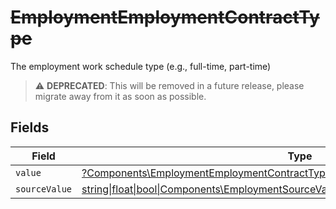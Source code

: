# ~~EmploymentEmploymentContractType~~

The employment work schedule type (e.g., full-time, part-time)

> :warning: **DEPRECATED**: This will be removed in a future release, please migrate away from it as soon as possible.


## Fields

| Field                                                                                                                                                          | Type                                                                                                                                                           | Required                                                                                                                                                       | Description                                                                                                                                                    |
| -------------------------------------------------------------------------------------------------------------------------------------------------------------- | -------------------------------------------------------------------------------------------------------------------------------------------------------------- | -------------------------------------------------------------------------------------------------------------------------------------------------------------- | -------------------------------------------------------------------------------------------------------------------------------------------------------------- |
| `value`                                                                                                                                                        | [?Components\EmploymentEmploymentContractTypeValue](../../Models/Components/EmploymentEmploymentContractTypeValue.md)                                          | :heavy_minus_sign:                                                                                                                                             | N/A                                                                                                                                                            |
| `sourceValue`                                                                                                                                                  | [string\|float\|bool\|Components\EmploymentSourceValueEmploymentContractType4\|array\|null](../../Models/Components/EmploymentEmploymentContractTypeSourceValue.md) | :heavy_minus_sign:                                                                                                                                             | N/A                                                                                                                                                            |